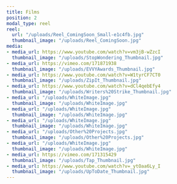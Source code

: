 ```yaml
---
title: Films
position: 2
modal_type: reel
reel:
  url: "/uploads/Reel_ComingSoon_Small-e1c4fb.jpg"
  thumbnail_image: "/uploads/Reel_ComingSoon.jpg"
media:
- media_url: https://www.youtube.com/watch?v=vm3jB-wZzcI
  thumbnail_image: "/uploads/StopWondering_Thumbnail.jpg"
- media_url: https://vimeo.com/171871938
  thumbnail_image: "/uploads/EVVYAwards_Thumbnail.jpg"
- media_url: https://www.youtube.com/watch?v=W1tyrCF7CT0
  thumbnail_image: "/uploads/ZipIt_Thumbnail.jpg"
- media_url: https://www.youtube.com/watch?v=dCl4qebEfy4
  thumbnail_image: "/uploads/Writers%20Strike_Thumbnail.jpg"
- media_url: "/uploads/WhiteImage.jpg"
  thumbnail_image: "/uploads/WhiteImage.jpg"
- media_url: "/uploads/WhiteImage.jpg"
  thumbnail_image: "/uploads/WhiteImage.jpg"
- media_url: "/uploads/WhiteImage.jpg"
  thumbnail_image: "/uploads/WhiteImage.jpg"
- media_url: "/uploads/Other%20Projects.jpg"
  thumbnail_image: "/uploads/Other%20Projects.jpg"
- media_url: "/uploads/WhiteImage.jpg"
  thumbnail_image: "/uploads/WhiteImage.jpg"
- media_url: https://vimeo.com/171315429
  thumbnail_image: "/uploads/Tap_Thumbnail.jpg"
- media_url: https://www.youtube.com/watch?v=_ytOaa6Ly_I
  thumbnail_image: "/uploads/UpToDate_Thumbnail.jpg"
---
```



